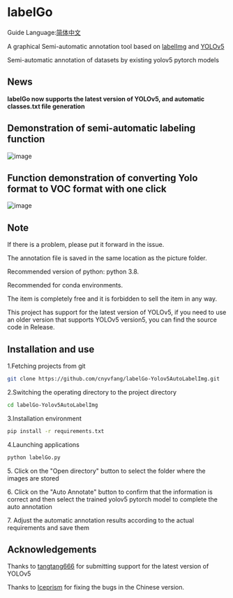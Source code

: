 # labelGo
<p>Guide Language:<a href="https://github.com/cnyvfang/labelGo-Yolov5AutoLabelImg/blob/master/readme_zh_cn.md">简体中文</a></p>
<p>A graphical Semi-automatic annotation tool based on <a href="https://github.com/tzutalin/labelImg">labelImg</a> and <a href="https://github.com/ultralytics/yolov5">YOLOv5</a></p>
<p>Semi-automatic annotation of datasets by existing yolov5 pytorch models</p>

## News
**labelGo now supports the latest version of YOLOv5, and automatic classes.txt file generation**

## Demonstration of semi-automatic labeling function
![image](https://github.com/cnyvfang/labelGo-Yolov5AutoLabelImg/blob/master/demo/demo1.gif) 
## Function demonstration of converting Yolo format to VOC format with one click
![image](https://github.com/cnyvfang/labelGo-Yolov5AutoLabelImg/blob/master/demo/demo2.gif) 

## Note
<p>If there is a problem, please put it forward in the issue.</p>
<p>The annotation file is saved in the same location as the picture folder.</p>
<p>Recommended version of python: python 3.8.</p>
<p>Recommended for conda environments.</p>
<p>The item is completely free and it is forbidden to sell the item in any way. </p>
<p>This project has support for the latest version of YOLOv5, if you need to use an older version that supports YOLOv5 version5, you can find the source code in Release. </p>


## Installation and use
<p>1.Fetching projects from git</p>

```bash
git clone https://github.com/cnyvfang/labelGo-Yolov5AutoLabelImg.git
```

<p>2.Switching the operating directory to the project directory</p>

```bash
cd labelGo-Yolov5AutoLabelImg
```

<p>3.Installation environment</p>

```bash
pip install -r requirements.txt
```

<p>4.Launching applications</p>

```bash
python labelGo.py
```

<p>5. Click on the "Open directory" button to select the folder where the images are stored</p>

<p>6. Click on the "Auto Annotate" button to confirm that the information is correct and then select the trained yolov5 pytorch model to complete the auto annotation</p>

<p>7. Adjust the automatic annotation results according to the actual requirements and save them</p>

## Acknowledgements
Thanks to [tangtang666](https://github.com/tangtang666) for submitting support for the latest version of YOLOv5

Thanks to [Iceprism](https://github.com/Iceprism) for fixing the bugs in the Chinese version.
